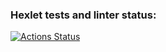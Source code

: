 ### Hexlet tests and linter status:
[![Actions Status](https://github.com/Marius-Genius/algorithms-project-69/actions/workflows/hexlet-check.yml/badge.svg)](https://github.com/Marius-Genius/algorithms-project-69/actions)